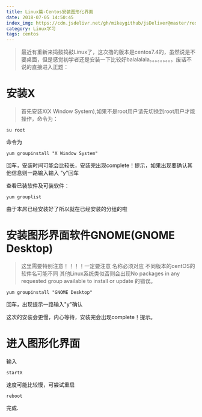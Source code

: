```yaml
---
title: Linux篇-Centos安装图形化界面
date: 2018-07-05 14:50:45
index_img: https://cdn.jsdelivr.net/gh/mikeygithub/jsDeliver@master/resource/img/centos.jpeg
category: Linux学习
tags: centos
---
```


>最近有重新来捣鼓捣鼓Linux了，这次撸的版本是centos7.4的，虽然说是不要桌面，但是感觉初学者还是安装一下比较好balalalala。。。。。。。。。废话不说的直接进入正题：

# 安装X

>首先安装X(X Window System),如果不是root用户请先切换到root用户才能操作，命令为：

`su root` 

命令为

`yum groupinstall "X Window System"`
 
回车，安装时间可能会比较长，安装完出现complete！提示，如果出现要确认其他信息则一路输入输入 "y"回车

查看已装软件及可装软件：

`yum grouplist`
 
由于本屌已经安装好了所以就在已经安装的分组的啦

# 安装图形界面软件GNOME(GNOME Desktop)       

>这里需要特别注意！！！！一定要注意 名称必须对应 不同版本的centOS的软件名可能不同 其他Linux系统类似否则会出现No packages in any requested group available to install or update 的错误。

`yum groupinstall "GNOME Desktop"`

 回车，出现提示一路输入"y"确认

这次的安装会更慢，内心等待，安装完会出现complete！提示。

# 进入图形化界面

输入

`startX`
 
速度可能比较慢，可尝试重启

`reboot`

完成.
  


 